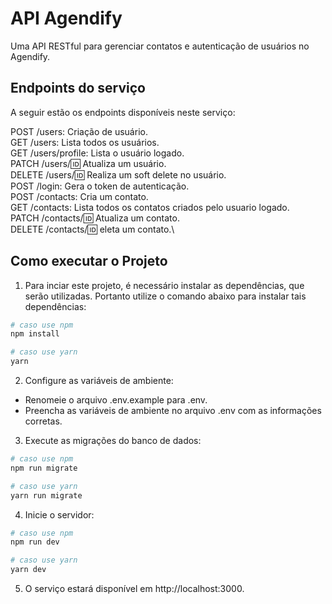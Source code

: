 # API Agendify

Uma API RESTful para gerenciar contatos e autenticação de usuários no Agendify.

## Endpoints do serviço

A seguir estão os endpoints disponíveis neste serviço:

POST /users: Criação de usuário.\
GET /users: Lista todos os usuários.\
GET /users/profile: Lista o usuário logado.\
PATCH /users/:id: Atualiza um usuário.\
DELETE /users/:id: Realiza um soft delete no usuário.\
POST /login: Gera o token de autenticação.\
POST /contacts: Cria um contato.\
GET /contacts: Lista todos os contatos criados pelo usuario logado.\
PATCH /contacts/:id: Atualiza um contato.\
DELETE /contacts/:id: eleta um contato.\

## Como executar o Projeto

1. Para inciar este projeto, é necessário instalar as dependências, que serão utilizadas. Portanto utilize o comando abaixo para instalar tais dependências:

```bash
# caso use npm
npm install

# caso use yarn
yarn
```

2. Configure as variáveis de ambiente:

- Renomeie o arquivo .env.example para .env.
- Preencha as variáveis de ambiente no arquivo .env com as informações corretas.

3. Execute as migrações do banco de dados:

```bash
# caso use npm
npm run migrate

# caso use yarn
yarn run migrate
```

4. Inicie o servidor:

```bash
# caso use npm
npm run dev

# caso use yarn
yarn dev
```

5. O serviço estará disponível em http://localhost:3000.
